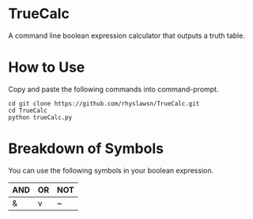 # TrueCalc
A command line boolean expression calculator that outputs a truth table.

# How to Use

Copy and paste the following commands into command-prompt.

```
cd git clone https://github.com/rhyslawsn/TrueCalc.git
cd TrueCalc
python trueCalc.py
```
# Breakdown of Symbols

You can use the following symbols in your boolean expression.


| AND | OR | NOT |
| -- | -- | -- |
|  & | v  | ~  |
